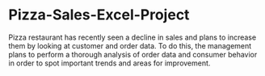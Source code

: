 # Pizza-Sales-Excel-Project
Pizza restaurant has recently seen a decline in sales and plans to increase them by looking at customer and order data. To do this, the management plans to perform a thorough analysis of order data and consumer behavior in order to spot important trends and areas for improvement.
